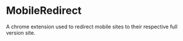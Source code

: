 MobileRedirect
==============

A chrome extension used to redirect mobile sites to their respective full version site.

